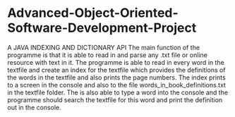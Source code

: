 # Advanced-Object-Oriented-Software-Development-Project
A JAVA INDEXING AND DICTIONARY API     The main function of the programme is that it is able to read in and parse any .txt file or online resource with text in it. The programme is able to read in every word in the textfile and create an index for the textfile which provides the definitions of the words in the textfile and also prints the page numbers. The index prints to a screen in the console and also to the file  words_in_book_definitions.txt in the textfile folder. The is also able to type a word into the console and  the programme should search the textfile for this word and print the definition out in the console. 
